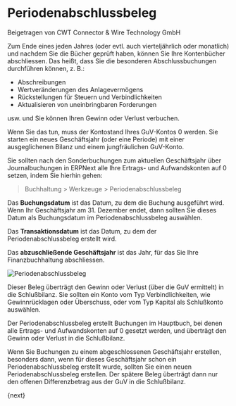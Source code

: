 # Periodenabschlussbeleg

<span class="text-muted contributed-by">Beigetragen von CWT Connector & Wire Technology GmbH</span> 

Zum Ende eines jeden Jahres (oder evtl. auch vierteljährlich oder monatlich) und nachdem Sie die Bücher geprüft haben, können Sie Ihre Kontenbücher abschliessen. Das heißt, dass Sie die besonderen Abschlussbuchungen durchführen können, z. B.:

* Abschreibungen
* Wertveränderungen des Anlagevermögens
* Rückstellungen für Steuern und Verbindlichkeiten
* Aktualisieren von uneinbringbaren Forderungen

usw. und Sie können Ihren Gewinn oder Verlust verbuchen.

Wenn Sie das tun, muss der Kontostand Ihres GuV-Kontos 0 werden. Sie starten ein neues Geschäftsjahr (oder eine Periode) mit einer ausgeglichenen Bilanz und einem jungfräulichen GuV-Konto.

Sie sollten nach den Sonderbuchungen zum aktuellen Geschäftsjahr über Journalbuchungen in ERPNext alle Ihre Ertrags- und Aufwandskonten auf 0 setzen, indem Sie hierhin gehen:

> Buchhaltung > Werkzeuge > Periodenabschlussbeleg

Das **Buchungsdatum** ist das Datum, zu dem die Buchung ausgeführt wird. Wenn Ihr Geschäftsjahr am 31. Dezember endet, dann sollten Sie dieses Datum als Buchungsdatum im Periodenabschlussbeleg auswählen.

Das **Transaktionsdatum** ist das Datum, zu dem der Periodenabschlussbeleg erstellt wird.

Das **abzuschließende Geschäftsjahr** ist das Jahr, für das Sie Ihre Finanzbuchhaltung abschliessen.

<img class="screenshot" alt="Periodenabschlussbeleg" src="{{docs_base_url}}/assets/img/accounts/period-closing-voucher.png">

Dieser Beleg überträgt den Gewinn oder Verlust (über die GuV ermittelt) in die Schlußbilanz. Sie sollten ein Konto vom Typ Verbindlichkeiten, wie Gewinnrücklagen oder Überschuss, oder vom Typ Kapital als Schlußkonto auswählen.

Der Periodenabschlussbeleg erstellt Buchungen im Hauptbuch, bei denen alle Ertrags- und Aufwandskonten auf 0 gesetzt werden, und überträgt den Gewinn oder Verlust in die Schlußbilanz.

Wenn Sie Buchungen zu einem abgeschlossenen Geschäftsjahr erstellen, besonders dann, wenn für dieses Geschäftsjahr schon ein Periodenabschlussbeleg erstellt wurde, sollten Sie einen neuen Periodenabschlussbeleg erstellen. Der spätere Beleg überträgt dann nur den offenen Differenzbetrag aus der GuV in die Schlußbilanz.

{next}
